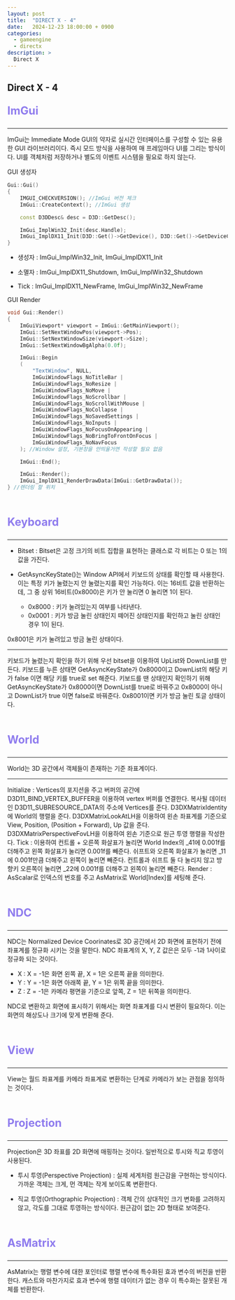 ```yaml
---
layout: post
title:  "DIRECT X - 4"
date:   2024-12-23 18:00:00 + 0900
categories:
  - gameengine
  - directx
description: >
  Direct X
---
```

## Direct X - 4

<p style = "color:#8f7cee; font-size:25px; font-weight:bold">
ImGui
</p>

---

ImGui는 Immediate Mode GUI의 약자로 실시간 인터페이스를 구성할 수 있는 유용한 GUI 라이브러리이다. 즉시 모드 방식을 사용하여 매 프레임마다 UI를 그리는 방식이다. UI를 객체처럼 저장하거나 별도의 이벤트 시스템을 필요로 하지 않는다.

GUI 생성자
```cpp
Gui::Gui()
{
	IMGUI_CHECKVERSION(); //ImGui 버전 체크
	ImGui::CreateContext(); //ImGui 생성

	const D3DDesc& desc = D3D::GetDesc();

	ImGui_ImplWin32_Init(desc.Handle);
	ImGui_ImplDX11_Init(D3D::Get()->GetDevice(), D3D::Get()->GetDeviceContext());
}
```

- 생성자 : ImGui_ImplWin32_Init, ImGui_ImplDX11_Init

- 소멸자 : ImGui_ImplDX11_Shutdown, ImGui_ImplWin32_Shutdown

- Tick : ImGui_ImplDX11_NewFrame, ImGui_ImplWin32_NewFrame

GUI Render
```cpp
void Gui::Render()
{
	ImGuiViewport* viewport = ImGui::GetMainViewport();
	ImGui::SetNextWindowPos(viewport->Pos);
	ImGui::SetNextWindowSize(viewport->Size);
	ImGui::SetNextWindowBgAlpha(0.0f);

	ImGui::Begin
	(
		"TextWindow", NULL,
		ImGuiWindowFlags_NoTitleBar |
		ImGuiWindowFlags_NoResize |
		ImGuiWindowFlags_NoMove |
		ImGuiWindowFlags_NoScrollbar |
		ImGuiWindowFlags_NoScrollWithMouse |
		ImGuiWindowFlags_NoCollapse |
		ImGuiWindowFlags_NoSavedSettings |
		ImGuiWindowFlags_NoInputs |
		ImGuiWindowFlags_NoFocusOnAppearing |
		ImGuiWindowFlags_NoBringToFrontOnFocus |
		ImGuiWindowFlags_NoNavFocus
	); //Window 설정, 기본창을 안띄울거면 작성할 필요 없음

	ImGui::End();

	ImGui::Render();
	ImGui_ImplDX11_RenderDrawData(ImGui::GetDrawData());
} //렌더링 할 위치
```

<br/>

<p style = "color:#8f7cee; font-size:25px; font-weight:bold">
Keyboard
</p>

---

- Bitset : Bitset은 고정 크기의 비트 집합을 표현하는 클래스로 각 비트는 0 또는 1의 값을 가진다.

- GetAsyncKeyState()는 Window API에서 키보드의 상태를 확인할 때 사용한다. 이는 특정 키가 눌렸는지 안 눌렸는지를 확인 가능하다. 이는 16비트 값을 반환하는데, 그 중 상위 16비트(0x8000)은 키가 안 눌리면 0 눌리면 1이 된다. 
	- 0x8000 : 키가 눌려있는지 여부를 나타낸다.
	- 0x0001 : 키가 방금 눌린 상태인지 떼어진 상태인지를 확인하고 눌린 상태인 경우 1이 된다.

0x8001은 키가 눌려있고 방금 눌린 상태이다.

---

키보드가 눌렸는지 확인을 하기 위해 우선 bitset을 이용하여 UpList와 DownList를 만든다.
키보드를 누른 상태면 GetAsyncKeyState가 0x8000이고 DownList의 해당 키가 false 이면 해당 키를 true로 set 해준다.
키보드를 땐 상태인지 확인하기 위해 GetAsyncKeyState가 0x8000이면 DownList를 true로 바꿔주고 0x8000이 아니고 DownList가 true 이면 false로 바꿔준다.
0x8001이면 키가 방금 눌린 토글 상태이다.

<br/>

<p style = "color:#8f7cee; font-size:25px; font-weight:bold">
World
</p>

---

World는 3D 공간에서 객체들이 존재하는 기준 좌표계이다.

---

Initialize : Vertices의 포지션을 주고 버퍼의 공간에 D3D11_BIND_VERTEX_BUFFER을 이용하여 vertex 버퍼를 연결한다. 복사될 데이터인 D3D11_SUBRESOURCE_DATA의 주소에 Vertices를 준다. D3DXMatrixIdentity에 World의 행렬을 준다. D3DXMatrixLookAtLH을 이용하여 왼손 좌표계를 기준으로 View, Position, (Position + Forward), Up 값을 준다. D3DXMatrixPerspectiveFovLH을 이용하여 왼손 기준으로 원근 투영 행렬을 작성한다.
Tick : 이용하여 컨트롤 + 오른쪽 화살표가 눌리면 World Index의 _41에 0.001f를 더해주고 왼쪽 화살표가 눌리면 0.001f를 빼준다. 쉬프트와 오른쪽 화살표가 눌리면 _11에 0.001f만큼 더해주고 왼쪽이 눌리면 빼준다. 컨트롤과 쉬프트 둘 다 눌리지 않고 방향키 오른쪽이 눌리면 _22에 0.001f를 더해주고 왼쪽이 눌리면 빼준다.
Render : AsScalar로 인덱스의 번호를 주고 AsMatrix로 World[Index]를 세팅해 준다.

<br/>

<p style = "color:#8f7cee; font-size:25px; font-weight:bold">
NDC
</p>

---

NDC는 Normalized Device Coorinates로 3D 공간에서 2D 화면에 표현하기 전에 좌표계를 정규화 시키는 것을 말한다.
NDC 좌표계의 X, Y, Z 값은은 모두 -1과 1사이로 정규화 되는 것이다.

- X : X = -1은 화면 왼쪽 끝, X = 1은 오른쪽 끝을 의미한다.
- Y : Y = -1은 화면 아래쪽 끝, Y = 1은 위쪽 끝을 의미한다.
- Z : Z = -1은 카메라 평면을 기준으로 앞쪽, Z = 1은 뒤쪽을 의미한다.

NDC로 변환하고 화면에 표시하기 위해서는 화면 좌표계를 다시 변환이 필요하다. 이는 화면의 해상도나 크기에 맞게 변환해 준다.

<br/>

<p style = "color:#8f7cee; font-size:25px; font-weight:bold">
View
</p>

---

View는 월드 좌표계를 카메라 좌표계로 변환하는 단계로 카메라가 보는 관점을 정의하는 것이다.

<br/>

<p style = "color:#8f7cee; font-size:25px; font-weight:bold">
Projection
</p>

---

Projection은 3D 좌표를 2D 화면에 매핑하는 것이다. 일반적으로 투시와 직교 투영이 사용된다.

- 투시 투영(Perspective Projection) : 실제 세계처럼 원근감을 구현하는 방식이다. 가까운 객체는 크게, 먼 객체는 작게 보이도록 변환한다.

- 직교 투영(Orthographic Projection) : 객체 간의 상대적인 크기 변화를 고려하지 않고, 각도를 그대로 투영하는 방식이다. 원근감이 없는 2D 형태로 보여준다.

<br/>

<p style = "color:#8f7cee; font-size:25px; font-weight:bold">
AsMatrix
</p>

---

AsMatrix는 행렬 변수에 대한 포인터로 행렬 변수에 특수화된 효과 변수의 버전을 반환한다. 캐스트와 마찬가지로 효과 변수에 행렬 데이터가 없는 경우 이 특수화는 잘못된 개체를 반환한다.